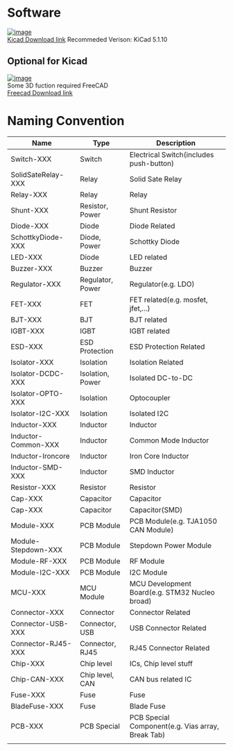 # Software
[![image](https://www.kicad.org/img/kicad_logo_small.png)](https://www.kicad.org/download/)   
[Kicad Download link](https://www.kicad.org/download/)
Recommeded Verison: KiCad 5.1.10

## Optional for Kicad  
[![image](https://www.freecadweb.org/svg/logo-freecad.svg)](https://www.freecadweb.org/)   
Some 3D fuction required FreeCAD  
[Freecad Download link](https://www.freecadweb.org/)    
# Naming Convention
| Name                | Type             | Description                                       |
|---------------------|------------------|---------------------------------------------------|
| Switch-XXX          | Switch           | Electrical Switch(includes push-button)           |
| SolidSateRelay-XXX  | Relay            | Solid Sate Relay                                  |
| Relay-XXX           | Relay            | Relay                                             |
| Shunt-XXX           | Resistor, Power  | Shunt Resistor                                    |
| Diode-XXX           | Diode            | Diode Related                                     |
| SchottkyDiode-XXX   | Diode, Power     | Schottky Diode                                    |
| LED-XXX             | Diode            | LED related                                       |
| Buzzer-XXX          | Buzzer           | Buzzer                                            |
| Regulator-XXX       | Regulator, Power | Regulator(e.g. LDO)                               |
| FET-XXX             | FET              | FET related(e.g. mosfet, jfet,...)                |
| BJT-XXX             | BJT              | BJT related                                       |
| IGBT-XXX            | IGBT             | IGBT related                                      |
| ESD-XXX             | ESD Protection   | ESD Protection Related                            |
| Isolator-XXX        | Isolation        | Isolation Related                                 |
| Isolator-DCDC-XXX   | Isolation, Power | Isolated DC-to-DC                                 |
| Isolator-OPTO-XXX   | Isolation        | Optocoupler                                       |
| Isolator-I2C-XXX    | Isolation        | Isolated I2C                                      |
| Inductor-XXX        | Inductor         | Inductor                                          |
| Inductor-Common-XXX | Inductor         | Common Mode Inductor                              |
| Inductor-Ironcore   | Inductor         | Iron Core Inductor                                |
| Inductor-SMD-XXX    | Inductor         | SMD Inductor                                      |
| Resistor-XXX        | Resistor         | Resistor                                          |
| Cap-XXX             | Capacitor        | Capacitor                                         |
| Cap-XXX             | Capacitor        | Capacitor(SMD)                                    |
| Module-XXX          | PCB Module       | PCB Module(e.g. TJA1050 CAN Module)               |
| Module-Stepdown-XXX | PCB Module       | Stepdown Power Module                             |
| Module-RF-XXX       | PCB Module       | RF Module                                         |
| Module-I2C-XXX      | PCB Module       | I2C Module                                        |
| MCU-XXX             | MCU Module       | MCU Development Board(e.g. STM32 Nucleo broad)    |
| Connector-XXX       | Connector        | Connector Related                                 |
| Connector-USB-XXX   | Connector, USB   | USB Connector Related                             |
| Connector-RJ45-XXX  | Connector, RJ45  | RJ45 Connector Related                            |
| Chip-XXX            | Chip level       | ICs, Chip level stuff                             |
| Chip-CAN-XXX        | Chip level, CAN  | CAN bus related IC                                |
| Fuse-XXX            | Fuse             | Fuse                                              |
| BladeFuse-XXX       | Fuse             | Blade Fuse                                        |
| PCB-XXX             | PCB Special      | PCB Special Component(e.g. Vias array, Break Tab) |
|                     |                  |                                                   |
